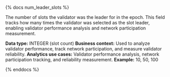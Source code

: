 {% docs num_leader_slots %}

The number of slots the validator was the leader for in the epoch. This field tracks how many times the validator was selected as the slot leader, enabling validator performance analysis and network participation measurement.

**Data type:** INTEGER (slot count)
**Business context:** Used to analyze validator performance, track network participation, and measure validator reliability.
**Analytics use cases:** Validator performance analysis, network participation tracking, and reliability measurement.
**Example:** 10, 50, 100

{% enddocs %} 